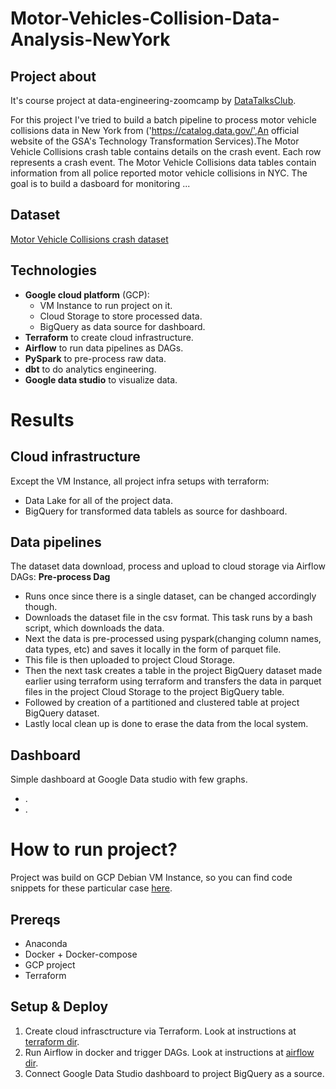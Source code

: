 # Motor-Vehicles-Collision-Data-Analysis-NewYork
## Project about 
It's course project at data-engineering-zoomcamp by [DataTalksClub](https://github.com/DataTalksClub/data-engineering-zoomcamp).

For this project I've tried to build a batch pipeline to process motor vehicle collisions data in New York from ('https://catalog.data.gov/',An official website of the GSA's Technology Transformation Services).The Motor Vehicle Collisions crash table contains details on the crash event. Each row represents a crash event. The Motor Vehicle Collisions data tables contain information from all police reported motor vehicle collisions in NYC. The goal is to build a dasboard for monitoring ...

## Dataset
[Motor Vehicle Collisions crash dataset]([https://github.com/CSSEGISandData/COVID-19/tree/master/csse_covid_19_data](https://data.cityofnewyork.us/api/views/h9gi-nx95/rows.csv?accessType=DOWNLOAD))

## Technologies
- **Google cloud platform** (GCP):
  - VM Instance to run project on it.
  - Cloud Storage to store processed data.
  - BigQuery as data source for dashboard.
- **Terraform** to create cloud infrastructure.
- **Airflow** to run data pipelines as DAGs.
- **PySpark** to pre-process raw data.
- **dbt** to do analytics engineering. 
- **Google data studio** to visualize data.

# Results 
## Cloud infrastructure
Except the VM Instance, all project infra setups with terraform: 
- Data Lake for all of the project data.
- BigQuery for transformed data tablels as source for dashboard.

## Data pipelines
The dataset data download, process and upload to cloud storage via Airflow DAGs:
**Pre-process Dag** 
  - Runs once since there is a single dataset, can be changed accordingly though. 
  - Downloads the dataset file in the csv format. This task runs by a bash script, which downloads the data. 
  - Next the data is pre-processed using pyspark(changing column names, data types, etc) and saves it locally in the form of parquet file. 
  - This file is then uploaded to project Cloud Storage.
  - Then the next task creates a table in the project BigQuery dataset made earlier using terraform using terraform and transfers the data in parquet files in the project Cloud Storage to the project BigQuery table.
  - Followed by creation of a partitioned and clustered table at project BigQuery dataset.
  - Lastly local clean up is done to erase the data from the local system.

## Dashboard
Simple dashboard at Google Data studio with few graphs.
- .
- .

# How to run project? 
Project was build on GCP Debian VM Instance, so you can find code snippets for these particular case [here](https://github.com/adityachaudhary99/Motor-Vehicles-Collision-Data-Analysis-NewYork).

## Prereqs
- Anaconda
- Docker + Docker-compose
- GCP project
- Terraform

## Setup & Deploy
1. Create cloud infrasctructure via Terraform. Look at instructions at [terraform dir](https://github.com/technomonah/CSSE_data_de/tree/main/terraform).
2. Run Airflow in docker and trigger DAGs. Look at instructions at [airflow dir](https://github.com/technomonah/CSSE_data_de/tree/main/airflow).
3. Connect Google Data Studio dashboard to project BigQuery as a source.
